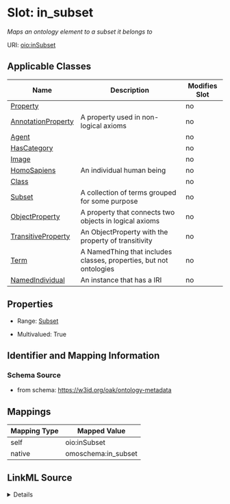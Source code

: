 

# Slot: in_subset


_Maps an ontology element to a subset it belongs to_





URI: [oio:inSubset](http://www.geneontology.org/formats/oboInOwl#inSubset)



<!-- no inheritance hierarchy -->





## Applicable Classes

| Name | Description | Modifies Slot |
| --- | --- | --- |
| [Property](Property.md) |  |  no  |
| [AnnotationProperty](AnnotationProperty.md) | A property used in non-logical axioms |  no  |
| [Agent](Agent.md) |  |  no  |
| [HasCategory](HasCategory.md) |  |  no  |
| [Image](Image.md) |  |  no  |
| [HomoSapiens](HomoSapiens.md) | An individual human being |  no  |
| [Class](Class.md) |  |  no  |
| [Subset](Subset.md) | A collection of terms grouped for some purpose |  no  |
| [ObjectProperty](ObjectProperty.md) | A property that connects two objects in logical axioms |  no  |
| [TransitiveProperty](TransitiveProperty.md) | An ObjectProperty with the property of transitivity |  no  |
| [Term](Term.md) | A NamedThing that includes classes, properties, but not ontologies |  no  |
| [NamedIndividual](NamedIndividual.md) | An instance that has a IRI |  no  |







## Properties

* Range: [Subset](Subset.md)

* Multivalued: True





## Identifier and Mapping Information







### Schema Source


* from schema: https://w3id.org/oak/ontology-metadata




## Mappings

| Mapping Type | Mapped Value |
| ---  | ---  |
| self | oio:inSubset |
| native | omoschema:in_subset |




## LinkML Source

<details>
```yaml
name: in_subset
description: Maps an ontology element to a subset it belongs to
from_schema: https://w3id.org/oak/ontology-metadata
rank: 1000
slot_uri: oio:inSubset
alias: in_subset
domain_of:
- HasCategory
range: Subset
multivalued: true

```
</details>